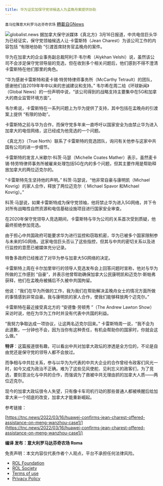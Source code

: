 ```yaml
---
title: 华为证实加保守党领候选人为孟晚舟案提供协助
---
```

`喜马拉雅意大利罗马达芬奇农场` [轉載自GNews](https://gnews.org/zh-hans/2182217/)

![](https://assets.gnews.org/wp-content/uploads/2022/03/N.jpg)globalist.news
据加拿大保守派媒体《真北方》3月16日报道，中共电信巨头华为已经证实，保守党领袖候选人让·卡雷斯特（Jean Charest）为该公司工作的内容包括 “有限地协助 ”引渡首席财务官孟晚舟的案件。

华为在加拿大的企业事务副总裁阿利汗·韦尔希（Alykhan Velshi）说，虽然该公司不会涉足保守党领导层的竞选，但在收到多个相关问题后，他们感到不得不澄清卡雷斯特在他们那里的角色。

“华为感谢卡雷斯特和麦卡锡·特劳特律师事务所（McCarthy Tetrault）的团队，感谢他们自2019年年中以来的忠诚建议和支持。” 韦尔希在周二给《环球新闻》（Global News）的一份声明中说，“该公司得到的战略支持主要集中在5G和加拿大的商业监管环境方面”。

韦尔希说，卡雷斯特在一系列问题上为华为提供了支持，其中包括在孟晚舟的引渡案上提供 “有限的协助”。

卡雷斯特之前与华为合作，而保守党多年来一直呼吁以国家安全为由禁止华为进入加拿大的电信网络，这已经成为他竞选的一个问题。

《真北方》（True North）联系了卡雷斯特的竞选团队，询问有关他参与这家中共国有公司的进一步细节。

卡雷斯特的发言人米歇尔·科茨·马瑟（Michelle Coates Mather）表示，虽然麦卡锡·特劳特律师事务所被雇来处理包括5G在内的多个问题，但其主要作用是帮助释放加拿大的两位迈克尔的。

“卡雷斯特先生坚持他的声明。” 科茨·马瑟说，“他非常自豪与康明凯（Michael  Kovrig）的家人合作，释放了两位迈克尔（ Michael Spavor 和Michael  Kovrig）。”

科茨·马瑟说，如果卡雷斯特成为保守党领袖，他将禁止华为进入5G网络，并下令对所有战略性自然资源和电信基础设施项目进行国家安全审查。

在2020年保守党领导人竞选期间，卡雷斯特与华为公司的关系首次受到质疑，他最终拒绝参加竞选。

由于担心中共国政府可能要求华为进行监控和窃取机密，华为已被多个国家限制参与未来的5G网络。这家电信巨头否认了这些指控，但其与中共的密切关系以及进行监控的意愿已被媒体充分记录。

特鲁多政府已经推迟了对华为参与加拿大5G网络的决定。

卡雷斯特上周在卡尔加里举行的领导人竞选发布会上回答问题时宣称，他对与华为所做的工作感到 “自豪”，并表示他曾帮助确保加拿大公民康明凯和迈克尔·斯帕弗获释，他们在孟晚舟被捕后不久被中共国拘留。

他说：“我们在华为所做的工作，我为我们在帮助解决孟晚舟女士的情况方面所做的事情感到非常自豪。我与康明凯的家人合作，使我们能够释放两个迈克尔。”

卡雷斯特在最近接受真北方的 “安德鲁·劳顿秀 ”（The Andrew Lawton Show）采访时说，他在为华为工作时并没有代表中共国的利益。

“我努力争取达成一项协议，让这两名迈克尔回来。” 卡雷斯特周一说，“我不会为此道歉，一分钟也不会，因为当你有这种责任，有机会帮助你的国家时，你就会这么做。”

**特评**：这篇报道很有趣，可以看出中共对加拿大政坛的渗透是全方位的，不论是自由党还是保守党的领导人都不会放过。

而争相与中共拉关系，参与以华为为代表的中共大企业的合作曾经令政客们风光一时，如今又成为政治不正确。难为了这些见风使舵、见利忘义的政客们，为了竞选，要刻意淡化与中共的合作，而强调为了救被中共无理由抓的加拿大人质——两位迈克尔。

现今的加拿大政坛很令人失望，只有像卡车司机行动的那些普通人都被唤醒后给加拿大来一个彻底的改变，加拿大才能重新崛起。

参考链接：

[https://tnc.news/2022/03/16/huawei-confirms-jean-charest-offered-assistance-on-meng-wanzhou-case1/](https://tnc.news/2022/03/16/huawei-confirms-jean-charest-offered-assistance-on-meng-wanzhou-case1/)

**编译 发布：意大利罗马达芬奇农场 Roma**

 

免责声明：本文内容仅代表作者个人观点，平台不承担任何法律风险。

- [ROL Foundation](https://rolfoundation.org/)
- [ROL Society](https://rolsociety.org/)
- [Terms of use](https://gnews.org/terms-of-use-3/)
- [Privacy Policy](https://gnews.org/privacy-policy/)
